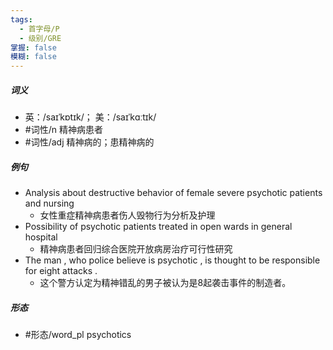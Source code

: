 ```yaml
---
tags:
  - 首字母/P
  - 级别/GRE
掌握: false
模糊: false
---
```

##### 词义
- 英：/saɪˈkɒtɪk/； 美：/saɪˈkɑːtɪk/
- #词性/n  精神病患者
- #词性/adj  精神病的；患精神病的
##### 例句
- Analysis about destructive behavior of female severe psychotic patients and nursing
	- 女性重症精神病患者伤人毁物行为分析及护理
- Possibility of psychotic patients treated in open wards in general hospital
	- 精神病患者回归综合医院开放病房治疗可行性研究
- The man , who police believe is psychotic , is thought to be responsible for eight attacks .
	- 这个警方认定为精神错乱的男子被认为是8起袭击事件的制造者。
##### 形态
- #形态/word_pl psychotics

